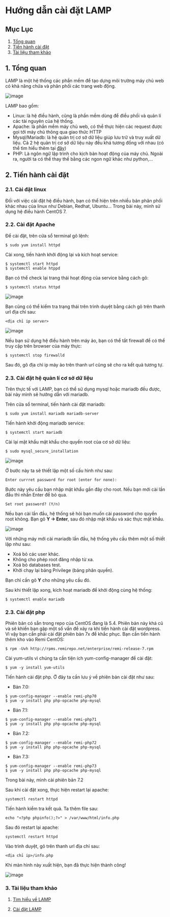 Hướng dẫn cài đặt LAMP
===
## Mục Lục
1. [Tổng quan](#1-Tổng-quan)
2. [Tiến hành cài đặt](#2-tiến-hành-cài-đặt)
3. [Tài liệu tham khảo](#3-tài-liệu-tham-khảo)
## 1. Tổng quan

LAMP là một hệ thống các phần mềm để tạo dựng môi trường máy chủ web có khả năng chứa và phân phối các trang web động.

![image](../images/lamp01.png)

LAMP bao gồm:
- Linux: là hệ điều hành, cũng là phần mềm dùng để điều phối và quản lí các tài nguyên của hệ thống.
- Apache: là phần mềm máy chủ web, có thể thực hiện các request được gọi tới máy chủ thông qua giao thức HTTP 
- Mysql/Mariadb: là hệ quản trị cơ sở dữ liệu giúp lưu trữ và truy xuất dữ liệu. Cả 2 hệ quản trị cơ sở dữ liệu này đều khá tương đồng với nhau (có thể tìm hiểu thêm tại [đây](https://www.eversql.com/mariadb-vs-mysql/))
- PHP: Là ngôn ngữ lập trình cho kịch bản hoạt động của máy chủ. Ngoài ra, người ta có thể thay thế bằng các ngon ngữ khác như python,...
## 2. Tiến hành cài đặt

### 2.1. Cài đặt linux

Đối với việc cài đặt hệ điều hành, bạn có thể hiện trên nhiều bản phân phối khác nhau của linux như Debian, Redhat, Ubuntu... Trong bài này, mình sử dụng hệ điều hành CentOS 7.

### 2.2. Cài đặt Apache

Để cài đặt, trên cửa sổ terminal gõ lệnh:
```
$ sudo yum install httpd
```

Cài xong, tiến hành khởi động lại và kích hoạt service:

```
$ systemctl start httpd
$ systemctl enable htppd
```

Bạn có thể check lại trang thái hoạt động của service bằng cách gõ:

```
$ systemctl status httpd
```

![image](../images/lamp02.png)

Bạn cũng có thể kiểm tra trạng thái trên trình duyệt bằng cách gõ trên thanh url địa chỉ sau:
```
<địa chỉ ip server>
```

![image](../images/lamp03.png)

Nếu bạn sử dụng hệ điều hành trên máy ảo, bạn có thể tắt firewall để có thể truy cập trên browser của máy thực:

```
$ systemctl stop firewalld
```

Sau đó, gõ địa chỉ ip máy ảo trên thanh url cũng sẽ cho ra kết quả tương tự.

### 2.3. Cài đặt hệ quản lí cơ sở dữ liệu

Trên thực tế với LAMP, bạn có thể sử dụng mysql hoặc mariadb đều được, bài này mình sẽ hướng dẫn với mariadb.

Trên cửa sổ terminal, tiến hành cài đặt mariadb:
```
$ sudo yum install mariadb mariadb-server
```

Tiến hành khởi động mariadb service:
```
$ systemctl start mariadb
```

Cài lại mật khẩu mật khẩu cho quyền root của cơ sở dữ liệu:
```
$ sudo mysql_secure_installation
```

![image](../images/lamp04.png)

Ở bước này ta sẽ thiết lập một số cấu hình như sau:

```
Enter currret password for root (enter for none):
```

Bước này yêu cầu bạn nhập mật khẩu gần đây cho root. Nếu bạn mới cài lần đầu thì nhấn Enter để bỏ qua.

```
Set root password? (Y/n)
```

Nếu bạn cài lần đầu, hệ thống sẽ hỏi bạn muốn cài password cho quyền root không. Bạn gõ **Y -> Enter**, sau đó nhập mật khẩu và xác thực mật khẩu.

![image](../images/lamp05.png)

Với những máy mới cài mariadb lần đầu, hệ thống yêu cầu thêm một số thiết lập như sau:
- Xoá bỏ các user khác.
- Không cho phép root đăng nhập từ xa.
- Xoá bỏ databases test.
- Khởi chạy lại bảng Privilege (bảng phân quyền).

Bạn chỉ cần gõ **Y** cho những yêu cầu đó.

Sau khi thiết lập xong, kích hoạt mariadb để khởi động cùng hệ thống:
```
$ systemctl enable mariadb
```

### 2.3. Cài đặt php

Phiên bản có sẵn trong repo của CentOS đang là 5.4. Phiên bản này khá cũ và sẽ khiến bạn gặp một số vấn đề xảy ra khi tiến hành cài đặt wordpress. Vì vậy bạn cần phải cài đặt phiên bản 7x để khắc phục. Bạn cần tiến hành thêm kho vào Remi CentOS:
```
$ rpm -Uvh http://rpms.remirepo.net/enterprise/remi-release-7.rpm
```

Cài yum-utils vì chúng ta cần tiện ích yum-config-manager để cài đặt:
```
$ yum -y install yum-utils
```

Tiến hành cài đặt php. Ở đây ta cần lưu ý về phiên bản cài đặt như sau:
- Bản 7.0:
```
$ yum-config-manager --enable remi-php70
$ yum -y install php php-opcache php-mysql
```

- Bản 7.1:
```
$ yum-config-manager --enable remi-php71
$ yum -y install php php-opcache php-mysql
```
- Bản 7.2:
```
$ yum-config-manager --enable remi-php72
$ yum -y install php php-opcache php-mysql
``` 

- Bản 7.3:
```
$ yum-config-manager --enable remi-php73
$ yum -y install php php-opcache php-mysql
```

Trong bài này, mình cài phiên bản 7.2

Sau khi cài đặt xong, thực hiện restart lại apache:

```
systemctl restart httpd
```

Tiến hành kiểm tra kết quả. Ta thêm file sau:

```
echo "<?php phpinfo();?>" > /var/www/html/info.php
```

Sau đó restart lại apache:
```
systemctl restart httpd
```

Vào trình duyệt, gõ trên thanh url địa chỉ sau:

```
<địa chỉ ip>/info.php
```

Khi màn hình này xuất hiện, bạn đã thực hiện thành công!

![image](../images/lamp06.png)

### 3. Tài liệu tham khảo

1. [Tìm hiểu về LAMP](https://en.wikipedia.org/wiki/LAMP_(software_bundle))

2. [Cài đặt LAMP](https://www.howtoforge.com/tutorial/centos-lamp-server-apache-mysql-php/)
